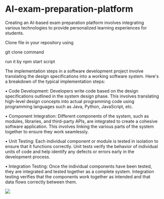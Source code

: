 # AI-exam-preparation-platform


Creating an AI-based exam preparation platform involves integrating various technologies to provide personalized learning experiences for students.

Clone file in your repository using 

git clone command

run it by npm start script

The implementation steps in a software development project involve translating the design specifications into a working software system. Here's a breakdown of the typical implementation steps:

•	Code Development: Developers write code based on the design specifications outlined in the system design phase. This involves translating high-level design concepts into actual programming code using programming languages such as Java, Python, JavaScript, etc.

•	Component Integration: Different components of the system, such as modules, libraries, and third-party APIs, are integrated to create a cohesive software application. This involves linking the various parts of the system together to ensure they work seamlessly.


•	Unit Testing: Each individual component or module is tested in isolation to ensure that it functions correctly. Unit tests verify the behavior of individual units of code and help identify any defects or errors early in the development process.

•	Integration Testing: Once the individual components have been tested, they are integrated and tested together as a complete system. Integration testing verifies that the components work together as intended and that data flows correctly between them.

<img src="https://github.com/Surjith1001/AI-exam-preparation-platform/assets/125909533/089d80ad-c7f2-4078-8d32-cd816d7c9f9f">
